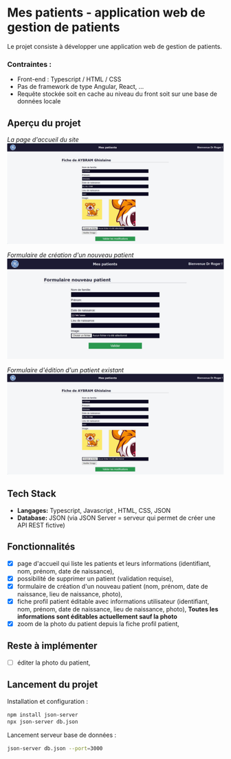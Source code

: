 # Mes patients - application web de gestion de patients

Le projet consiste à développer une application web de gestion de patients. 
### Contraintes : 
- Front-end : Typescript / HTML / CSS
- Pas de framework de type Angular, React, ...
- Requête stockée soit en cache au niveau du front soit sur une base de données locale

## Aperçu du projet

*La page d'accueil du site*
![App Screenshot](/screen/app_gestion_edition_patient.png)

*Formulaire de création d'un nouveau patient*
![App Screenshot](/screen/app_gestion_patients_nouveau_patient.png)

*Formulaire d'édition d'un patient existant*
![App Screenshot](/screen/app_gestion_edition_patient.png)

## Tech Stack

- **Langages:** Typescript, Javascript , HTML, CSS, JSON
- **Database:** JSON (via JSON Server = serveur qui permet de créer une API REST fictive)

## Fonctionnalités

- [X] page d'accueil qui liste les patients et leurs informations (identifiant, nom, prénom, date de naissance),
- [X] possibilité de supprimer un patient (validation requise),
- [X] formulaire de création d'un nouveau patient (nom, prénom, date de naissance, lieu de naissance, photo),
- [X] fiche profil patient éditable avec informations utilisateur (identifiant, nom, prénom, date de naissance, lieu de naissance, photo),
**Toutes les informations sont éditables actuellement sauf la photo**
- [X] zoom de la photo du patient depuis la fiche profil patient,

## Reste à implémenter

- [ ] éditer la photo du patient,
      
## Lancement du projet

Installation et configuration :

```bash
npm install json-server
npx json-server db.json
```

Lancement serveur base de données :

```bash
json-server db.json --port=3000
```
